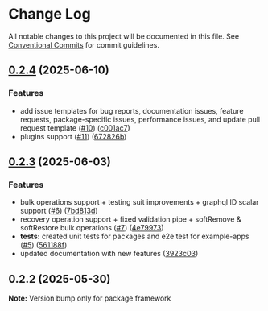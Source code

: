 # Change Log

All notable changes to this project will be documented in this file.
See [Conventional Commits](https://conventionalcommits.org) for commit guidelines.

## [0.2.4](https://github.com/solid-nestjs/framework/compare/v0.2.3...v0.2.4) (2025-06-10)

### Features

- add issue templates for bug reports, documentation issues, feature requests, package-specific issues, performance issues, and update pull request template ([#10](https://github.com/solid-nestjs/framework/issues/10)) ([c001ac7](https://github.com/solid-nestjs/framework/commit/c001ac7ab48311169a6fdaa4a9dc597c214075ec))
- plugins support ([#11](https://github.com/solid-nestjs/framework/issues/11)) ([672826b](https://github.com/solid-nestjs/framework/commit/672826bb3c06ed996fb09e3aa6e568e2c4e790a9))

## [0.2.3](https://github.com/solid-nestjs/framework/compare/v0.2.2...v0.2.3) (2025-06-03)

### Features

- bulk operations support + testing suit improvements + graphql ID scalar support ([#6](https://github.com/solid-nestjs/framework/issues/6)) ([7bd813d](https://github.com/solid-nestjs/framework/commit/7bd813dfd03f46cfab2e520b28b346c7080fa1fb))
- recovery operation support + fixed validation pipe + softRemove & softRestore bulk operations ([#7](https://github.com/solid-nestjs/framework/issues/7)) ([4e79973](https://github.com/solid-nestjs/framework/commit/4e7997377aaffd60b457186730c149e9c4467617))
- **tests:** created unit tests for packages and e2e test for example-apps ([#5](https://github.com/solid-nestjs/framework/issues/5)) ([561188f](https://github.com/solid-nestjs/framework/commit/561188fd83ccf94206b32041333441ec31ece1cd))
- updated documentation with new features ([3923c03](https://github.com/solid-nestjs/framework/commit/3923c03afeebca7413421696db55ae101fdd9263))

## 0.2.2 (2025-05-30)

**Note:** Version bump only for package framework
